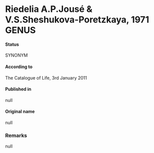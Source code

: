 Riedelia A.P.Jousé & V.S.Sheshukova-Poretzkaya, 1971 GENUS
=======

#### Status
SYNONYM

#### According to
The Catalogue of Life, 3rd January 2011

#### Published in
null

#### Original name
null

### Remarks
null